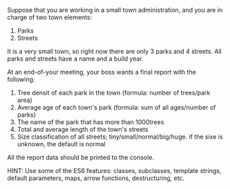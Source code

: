 Suppose that you are working in a small town administration, and you are in charge of two town elements:
1. Parks
2. Streets

It is a very small town, so right now there are only 3 parks and 4 streets. All parks and streets have a name and a build year.

At an end-of-your meeting, your boss wants a final report with the following:
1. Tree densit of each park in the town
(formula: number of trees/park area)
2. Average age of each town's park (formula: sum of all ages/number of parks)
3. The name of the park that has more than 1000trees
4. Total and average length of the town's streets
5. Size classification of all streets; tiny/small/normal/big/huge. if the sixe is unknown, the default is normal

All the report data should be printed to the console.

HINT: Use some of the ES6 features: classes, subclasses, template strings, default parameters, maps, arrow functions, destructuring, etc.      